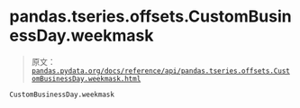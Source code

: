 # pandas.tseries.offsets.CustomBusinessDay.weekmask

> 原文：[`pandas.pydata.org/docs/reference/api/pandas.tseries.offsets.CustomBusinessDay.weekmask.html`](https://pandas.pydata.org/docs/reference/api/pandas.tseries.offsets.CustomBusinessDay.weekmask.html)

```py
CustomBusinessDay.weekmask
```
